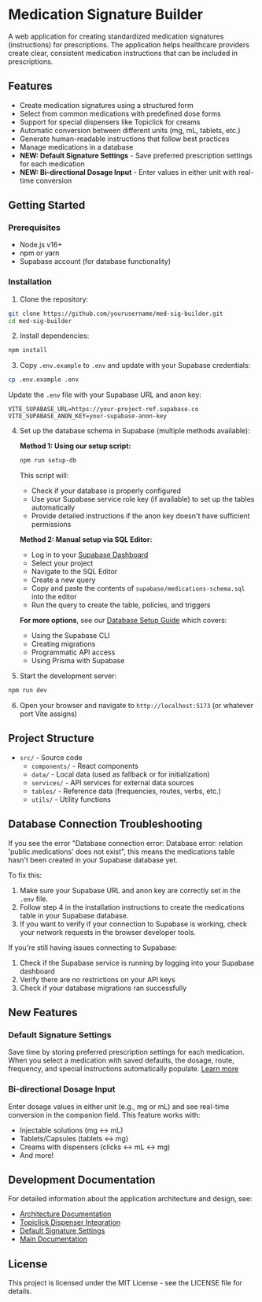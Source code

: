 # Medication Signature Builder

A web application for creating standardized medication signatures (instructions) for prescriptions. The application helps healthcare providers create clear, consistent medication instructions that can be included in prescriptions.

## Features

- Create medication signatures using a structured form
- Select from common medications with predefined dose forms
- Support for special dispensers like Topiclick for creams
- Automatic conversion between different units (mg, mL, tablets, etc.)
- Generate human-readable instructions that follow best practices
- Manage medications in a database
- **NEW: Default Signature Settings** - Save preferred prescription settings for each medication
- **NEW: Bi-directional Dosage Input** - Enter values in either unit with real-time conversion

## Getting Started

### Prerequisites

- Node.js v16+
- npm or yarn
- Supabase account (for database functionality)

### Installation

1. Clone the repository:
```bash
git clone https://github.com/yourusername/med-sig-builder.git
cd med-sig-builder
```

2. Install dependencies:
```bash
npm install
```

3. Copy `.env.example` to `.env` and update with your Supabase credentials:
```bash
cp .env.example .env
```

Update the `.env` file with your Supabase URL and anon key:
```
VITE_SUPABASE_URL=https://your-project-ref.supabase.co
VITE_SUPABASE_ANON_KEY=your-supabase-anon-key
```

4. Set up the database schema in Supabase (multiple methods available):
   
   **Method 1: Using our setup script:**
   ```bash
   npm run setup-db
   ```
   This script will:
   - Check if your database is properly configured
   - Use your Supabase service role key (if available) to set up the tables automatically
   - Provide detailed instructions if the anon key doesn't have sufficient permissions
   
   **Method 2: Manual setup via SQL Editor:**
   - Log in to your [Supabase Dashboard](https://app.supabase.com/)
   - Select your project
   - Navigate to the SQL Editor
   - Create a new query
   - Copy and paste the contents of `supabase/medications-schema.sql` into the editor
   - Run the query to create the table, policies, and triggers
   
   **For more options**, see our [Database Setup Guide](docs/DatabaseSetup.md) which covers:
   - Using the Supabase CLI
   - Creating migrations
   - Programmatic API access
   - Using Prisma with Supabase

5. Start the development server:
```bash
npm run dev
```

6. Open your browser and navigate to `http://localhost:5173` (or whatever port Vite assigns)

## Project Structure

- `src/` - Source code
  - `components/` - React components
  - `data/` - Local data (used as fallback or for initialization)
  - `services/` - API services for external data sources
  - `tables/` - Reference data (frequencies, routes, verbs, etc.)
  - `utils/` - Utility functions

## Database Connection Troubleshooting

If you see the error "Database connection error: Database error: relation 'public.medications' does not exist", this means the medications table hasn't been created in your Supabase database yet. 

To fix this:

1. Make sure your Supabase URL and anon key are correctly set in the `.env` file.
2. Follow step 4 in the installation instructions to create the medications table in your Supabase database.
3. If you want to verify if your connection to Supabase is working, check your network requests in the browser developer tools.

If you're still having issues connecting to Supabase:

1. Check if the Supabase service is running by logging into your Supabase dashboard
2. Verify there are no restrictions on your API keys
3. Check if your database migrations ran successfully

## New Features

### Default Signature Settings
Save time by storing preferred prescription settings for each medication. When you select a medication with saved defaults, the dosage, route, frequency, and special instructions automatically populate. [Learn more](docs/DEFAULT_SIGNATURE_SETTINGS.md)

### Bi-directional Dosage Input
Enter dosage values in either unit (e.g., mg or mL) and see real-time conversion in the companion field. This feature works with:
- Injectable solutions (mg ↔ mL)
- Tablets/Capsules (tablets ↔ mg)
- Creams with dispensers (clicks ↔ mL ↔ mg)
- And more!

## Development Documentation

For detailed information about the application architecture and design, see:

- [Architecture Documentation](docs/Architecture.md)
- [Topiclick Dispenser Integration](docs/TopiclickDispenser.md)
- [Default Signature Settings](docs/DEFAULT_SIGNATURE_SETTINGS.md)
- [Main Documentation](DOCUMENTATION.md)

## License

This project is licensed under the MIT License - see the LICENSE file for details.
